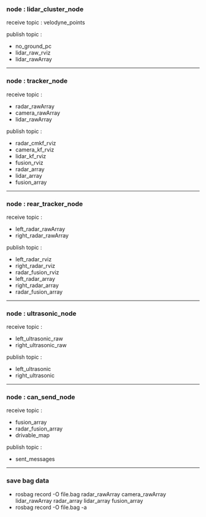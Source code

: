 ### node : lidar_cluster_node

receive topic : velodyne_points

publish topic :  
- no_ground_pc
- lidar_raw_rviz
- lidar_rawArray

---
### node : tracker_node

receive topic :  
- radar_rawArray
- camera_rawArray
- lidar_rawArray

publish topic :  
- radar_cmkf_rviz
- camera_kf_rviz
- lidar_kf_rviz
- fusion_rviz 
- radar_array
- lidar_array
- fusion_array

---
### node : rear_tracker_node

receive topic :  
- left_radar_rawArray
- right_radar_rawArray

publish topic :  
- left_radar_rviz
- right_radar_rviz
- radar_fusion_rviz
- left_radar_array
- right_radar_array 
- radar_fusion_array

---
### node : ultrasonic_node

receive topic :  
- left_ultrasonic_raw
- right_ultrasonic_raw

publish topic :  
- left_ultrasonic
- right_ultrasonic

---
### node : can_send_node

receive topic :  
- fusion_array
- radar_fusion_array
- drivable_map

publish topic :  
- sent_messages

---
### save bag data
- rosbag record -O file.bag radar_rawArray camera_rawArray lidar_rawArray radar_array lidar_array fusion_array
- rosbag record -O file.bag -a